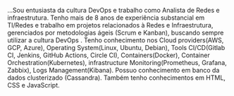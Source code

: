 ...Sou entusiasta da cultura DevOps e trabalho como Analista de Redes e infraestrutura. Tenho mais de 8 anos de experiência substancial em TI/Redes e trabalho em projetos relacionados à Redes e Infraestrutura, gerenciados por metodologias ágeis (Scrum e Kanban), buscando sempre utilizar a cultura DevOps .
Tenho conhecimento nos Cloud providers(AWS, GCP, Azure), Operating System(Linux, Ubuntu, Debian), 
Tools CI/CD(Gitlab CI, Jenkins, GitHub Actions, Circle CI), Containers(Docker), Container Orchestration(Kubernetes), infrastructure Monitoring(Prometheus, Grafana, Zabbix), Logs Management(Kibana). Possuo conhecimento em banco da dados clusterizado (Cassandra).
Também tenho conhecimentos em HTML, CSS e JavaScript.
